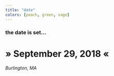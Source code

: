 ```yaml
---
title: "date"
colors: [peach, green, sage]
---
```


### the date is set...

# <span style='color: {{ site.colors.white }}'>»</span> September 29, 2018 <span style='color: {{ site.colors.white }}'>«</span>

###### Burlington, MA

